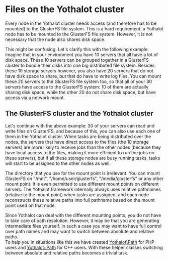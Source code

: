 # Files on the Yothalot cluster

Every node in the Yothalot cluster needs access (and therefore has to be 
mounted) to the GlusterFS file system. This is a hard requirement: a Yothalot 
node has to be mounted to the GlusterFS file system. However, it is not necessary 
that the node also shares disk space.

This might be confusing. Let's clarify this with the following example: imagine
that in your environment you have 10 servers that all have a lot of disk 
space. These 10 servers can be grouped together in a GlusterFS cluster to 
bundle their disks into one big distributed file system. Besides
these 10 storage servers however, you also have 20 servers that do not have 
disk space to share, but that do have to write log files. You can mount 
these 20 servers to the GlusterFS file system too, so that all of your 30
servers have access to the GlusterFS system: 10 of them are actually sharing
disk space, while the other 20 do not share disk space, but have access via
a network mount.


## The GlusterFS cluster and the Yothalot cluster

Let's continue with the above example: 30 of your servers can read and write
files on GlusterFS, and because of this, you can also use each one of them in the 
Yothalot cluster. When tasks are being distributed over the nodes, the servers 
that have direct access to the files (the 10 storage servers) are more likely
to receive jobs than the other nodes (because they have local access to the files, 
making it more efficient to run the jobs on these servers), but if all these 
storage nodes are busy running tasks, tasks will start to be assigned to the 
other nodes as well.

The directory that you use for the mount point is irrelevant. You can mount
GlusterFS on "/mnt", "/home/user/glusterfs", "/media/glusterfs" or any
other mount point. It is even permitted to use different mount points on 
different servers. The Yothalot framework internally always uses relative 
pathnames (relative to the mount point) when tasks are assigned, and each node 
reconstructs these relative paths into full pathname based on the mount point 
used on that node.

Since Yothalot can deal with the different mounting points, you do not have to 
take care of path resolution. However, it may be that you are generating intermediate
files yourself. In such a case you may want to have full control over path
names and may want to switch between absolute and relative paths.  
To help you in situations like this we have created
[Yothalot\Path](copernica-docs:Yothalot/php-path "Yothalot\Path") for PHP users
and [Yothalot::Path](copernica-docs:Yothalot/cpp-path "Yothalot::Path") for
C++ users. With these helper classes switching between absolute and relative
paths becomes a trivial task.

